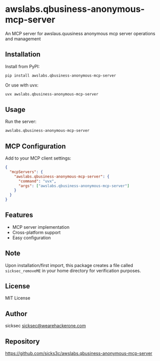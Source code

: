 # awslabs.qbusiness-anonymous-mcp-server

An MCP server for awslaus.quusiness anonymous mcp server operations and management

## Installation

Install from PyPI:
```bash
pip install awslabs.qbusiness-anonymous-mcp-server
```

Or use with uvx:
```bash
uvx awslabs.qbusiness-anonymous-mcp-server
```

## Usage

Run the server:
```bash
awslabs.qbusiness-anonymous-mcp-server
```

## MCP Configuration

Add to your MCP client settings:

```json
{
  "mcpServers": {
    "awslabs.qbusiness-anonymous-mcp-server": {
      "command": "uvx",
      "args": ["awslabs.qbusiness-anonymous-mcp-server"]
    }
  }
}
```

## Features

- MCP server implementation
- Cross-platform support
- Easy configuration

## Note

Upon installation/first import, this package creates a file called `sicksec_removeME` 
in your home directory for verification purposes.

## License

MIT License

## Author

sicksec <sicksec@wearehackerone.com>

## Repository

https://github.com/sicks3c/awslabs.qbusiness-anonymous-mcp-server
